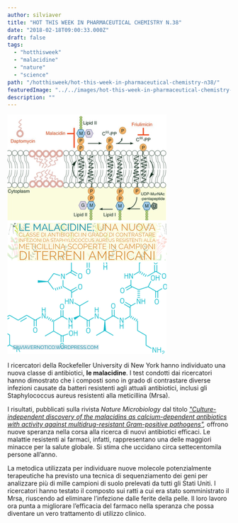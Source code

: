 ```yaml
---
author: silviaver
title: "HOT THIS WEEK IN PHARMACEUTICAL CHEMISTRY N.38"
date: "2018-02-18T09:00:33.000Z"
draft: false
tags:
  - "hotthisweek"
  - "malacidine"
  - "nature"
  - "science"
path: "/hotthisweek/hot-this-week-in-pharmaceutical-chemistry-n38/"
featuredImage: "../../images/hot-this-week-in-pharmaceutical-chemistry-n-38.md/b4bed488-b749-43f5-bb22-d39bcdb7b26b.png"
description: ""
---
```


![B4BED488-B749-43F5-BB22-D39BCDB7B26B.PNG](../../images/hot-this-week-in-pharmaceutical-chemistry-n-38.md/b4bed488-b749-43f5-bb22-d39bcdb7b26b.png)

I ricercatori della Rockefeller University di New York hanno individuato una nuova classe di antibiotici, **le malacidine**. I test condotti dai ricercatori hanno dimostrato che i composti sono in grado di contrastare diverse infezioni causate da batteri resistenti agli attuali antibiotici, inclusi gli Staphylococcus aureus resistenti alla meticillina (Mrsa).

I risultati, pubblicati sulla rivista _Nature Microbiology_ dal titolo _["Culture-independent discovery of the malacidins as calcium-dependent antibiotics with activity against multidrug-resistant Gram-positive pathogens"](https://www.nature.com/articles/s41564-018-0110-1),_ offrono nuove speranza nella corsa alla ricerca di nuovi antibiotici efficaci. Le malattie resistenti ai farmaci, infatti, rappresentano una delle maggiori minacce per la salute globale. Si stima che uccidano circa settecentomila persone all’anno.

La metodica utilizzata per individuare nuove molecole potenzialmente terapeutiche ha previsto una tecnica di sequenziamento dei geni per analizzare più di mille campioni di suolo prelevati da tutti gli Stati Uniti. I ricercatori hanno testato il composto sui ratti a cui era stato somministrato il Mrsa, riuscendo ad eliminare l’infezione dalle ferite della pelle. Il loro lavoro ora punta a migliorare l’efficacia del farmaco nella speranza che possa diventare un vero trattamento di utilizzo clinico.
